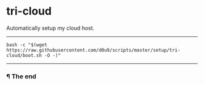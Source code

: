 # tri-cloud

Automatically setup my cloud host.

---

```
bash -c "$(wget https://raw.githubusercontent.com/d0u9/scripts/master/setup/tri-cloud/boot.sh -O -)"
```
---

### ¶ The end
